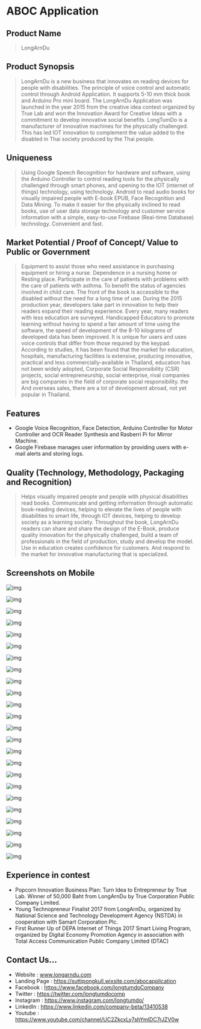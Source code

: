 # ABOC Application 

## Product Name 
>LongArnDu
 
## Product Synopsis 
>LongArnDu is a new business that innovates on reading devices for people with disabilities. The principle of voice control and automatic control through Android Application. It supports 5-10 mm thick book and Arduino Pro mini board. The LongArnDu Application was launched in the year 2015 from the creative idea contest organized by True Lab and won the Innovation Award for Creative Ideas with a commitment to develop innovative social benefits. LongTumDo is a manufacturer of innovative machines for the physically challenged. This has led IOT innovation to complement the value added to the disabled in Thai society produced by the Thai people.

## Uniqueness 
>Using Google Speech Recognition for hardware and software, using the Arduino Controller to control reading tools for the physically challenged through smart phones, and opening to the IOT (internet of things) technology, using technology. Android to read audio books for visually impaired people with E-book EPUB, Face Recognition and Data Mining. To make it easier for the physically inclined to read books, use of user data storage technology and customer service information with a simple, easy-to-use Firebase (Real-time Database) technology. Convenient and fast.

## Market Potential / Proof of Concept/ Value to Public or Government 
>Equipment to assist those who need assistance in purchasing equipment or hiring a nurse. Dependence in a nursing home or Resting place. Participate in the care of patients with problems with the care of patients with asthma. To benefit the status of agencies involved in child care. The front of the book is accessible to the disabled without the need for a long time of use. During the 2015 production year, developers take part in innovation to help their readers expand their reading experience. Every year, many readers with less education are surveyed. Handicapped Educators to promote learning without having to spend a fair amount of time using the software, the speed of development of the 8-10 kilograms of developed data has been improved. It is unique for users and uses voice controls that differ from those required by the keypad. According to studies, it has been found that the market for education, hospitals, manufacturing facilities is extensive, producing innovative, practical and less commercially-available in Thailand, education has not been widely adopted, Corporate Social Responsibility (CSR) projects, social entrepreneurship, social enterprise, rival companies are big companies in the field of corporate social responsibility. the And overseas sales, there are a lot of development abroad, not yet popular in Thailand.

## Features 
- Google Voice Recognition, Face Detection, Arduino Controller for Motor Controller and OCR Reader Synthesis and Rasberri Pi for Mirror Machine.
- Google Firebase manages user information by providing users with e-mail alerts and storing logs.

## Quality (Technology, Methodology, Packaging and Recognition) 
>Helps visually impaired people and people with physical disabilities read books. Communicate and getting information through automatic book-reading devices, helping to elevate the lives of people with disabilities to smart life, through IOT devices, helping to develop society as a learning society. Throughout the book, LongArnDu readers can share and share the design of the E-Book, produce quality innovation for the physically challenged, build a team of professionals in the field of production, study and develop the model. Use in education creates confidence for customers. And respond to the market for innovative manufacturing that is specialized.


## Screenshots on Mobile

![img](https://github.com/longtumdocompany/AbocApplication/blob/master/Screenshots%20on%20Mobile/PAGE_ABOC.jpg)

![img](https://github.com/longtumdocompany/AbocApplication/blob/master/Screenshots%20on%20Mobile/PAGE_HOME_ABOC.jpg)

![img](https://github.com/longtumdocompany/AbocApplication/blob/master/Screenshots%20on%20Mobile/LOGIN_ABOC.jpg)

![img](https://github.com/longtumdocompany/AbocApplication/blob/master/Screenshots%20on%20Mobile/LOGIN_GOOGLE_ABOC.jpg)

![img](https://github.com/longtumdocompany/AbocApplication/blob/master/Screenshots%20on%20Mobile/SERVICE_FIREBASE_ABOC.jpg)

![img](https://github.com/longtumdocompany/AbocApplication/blob/master/Screenshots%20on%20Mobile/PAGE_NAVIGATION_ABOC.jpg)

![img](https://github.com/longtumdocompany/AbocApplication/blob/master/Screenshots%20on%20Mobile/ABOC_Book_Machine.jpg)

![img](https://github.com/longtumdocompany/AbocApplication/blob/master/Screenshots%20on%20Mobile/Book%20Machine.jpeg)

![img](https://github.com/longtumdocompany/AbocApplication/blob/master/Screenshots%20on%20Mobile/Face_Recognition_ABOC.jpg)

![img](https://github.com/longtumdocompany/AbocApplication/blob/master/Screenshots%20on%20Mobile/Menu_ABOC.jpg)

![img](https://github.com/longtumdocompany/AbocApplication/blob/master/Screenshots%20on%20Mobile/OpenCV_ABOC.jpg)

![img](https://github.com/longtumdocompany/AbocApplication/blob/master/Screenshots%20on%20Mobile/Speech_Recognition_ABOC.jpg)

![img](https://github.com/longtumdocompany/AbocApplication/blob/master/Screenshots%20on%20Mobile/Voice_Recognition_ABOC.jpg)

![img](https://github.com/longtumdocompany/AbocApplication/blob/master/Screenshots%20on%20Mobile/PAGE_Voice_Recognition_ABOC.jpg)

![img](https://github.com/longtumdocompany/AbocApplication/blob/master/Screenshots%20on%20Mobile/Voice_Recognition_Read_Book_ABOC.jpg)

![img](https://github.com/longtumdocompany/AbocApplication/blob/master/Screenshots%20on%20Mobile/Voice_Recognition_Menu_Reading_Book_ABOC.jpg)

![img](https://github.com/longtumdocompany/AbocApplication/blob/master/Screenshots%20on%20Mobile/PAGE_SCAN_BOOK_ABOC.jpg)

![img](https://github.com/longtumdocompany/AbocApplication/blob/master/Screenshots%20on%20Mobile/Scan_Book_Menu_ABOC.jpg)

![img](https://github.com/longtumdocompany/AbocApplication/blob/master/Screenshots%20on%20Mobile/IOT_PAGE_ABOC.jpg)

![img](https://github.com/longtumdocompany/AbocApplication/blob/master/Screenshots%20on%20Mobile/IOT_CONTROL_ABOC.jpg)

![img](https://github.com/longtumdocompany/AbocApplication/blob/master/Screenshots%20on%20Mobile/Page_Fall_Detection_ABOC.jpg)

![img](https://github.com/longtumdocompany/AbocApplication/blob/master/Screenshots%20on%20Mobile/Profile_Fall_Detection_ABOC.jpg)

![img](https://github.com/longtumdocompany/AbocApplication/blob/master/Screenshots%20on%20Mobile/Notification_Firebase_Service_ABOC.jpg)

![img](https://github.com/longtumdocompany/AbocApplication/blob/master/Screenshots%20on%20Mobile/Notification_ABOC.jpg)

## Experience in contest 
- Popcorn Innovation Business Plan: Turn Idea to Entrepreneur by True Lab. Winner of 50,000 Baht from LongArnDu by True Corporation Public Company Limited. 
- Young Technopreneur Finalist 2017 from LongArnDu, organized by National Science and Technology Development Agency (NSTDA) in cooperation with Samart Corporation Plc. 
- First Runner Up of DEPA Internet of Things 2017 Smart Living Program, organized by Digital Economy Promotion Agency in association with Total Access Communication Public Company Limited (DTAC)

## Contact Us... 
- Website : www.longarndu.com 
- Landing Page : https://suttipongkull.wixsite.com/abocapplication 
- Facebook : https://www.facebook.com/longtumdoCompany 
- Twitter : https://twitter.com/longtumdocomp 
- Instagram : https://www.instagram.com/longtumdo/ 
- LinkedIn : https://www.linkedin.com/company-beta/13410538 
- Youtube : https://www.youtube.com/channel/UC2ZkcxLy7shYmIDC7rJZV0w
